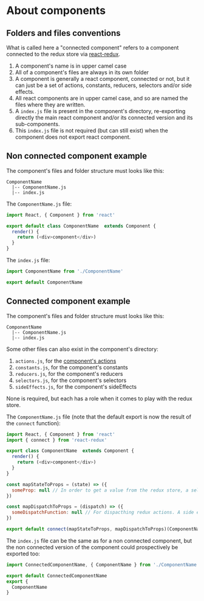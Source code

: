 # About components

## Folders and files conventions

What is called here a "connected component" refers to a component connected to the redux store via [react-redux](https://github.com/reactjs/react-redux).

1. A component's name is in upper camel case
1. All of a component's files are always in its own folder
1. A component is generally a react component, connected or not, but it can just be a set of actions, constants, reducers, selectors and/or side effects.
1. All react components are in upper camel case, and so are named the files where they are written.
1. A `index.js` file is present in the component's directory, re-exporting directly the main react component and/or its connected version and its sub-components.
1. This `index.js` file is not required (but can still exist) when the component does not export react component.

## Non connected component example

The component's files and folder structure must looks like this:
```
ComponentName
  |-- ComponentName.js
  |-- index.js
```
The `ComponentName.js` file:
```javascript
import React, { Component } from 'react'

export default class ComponentName  extends Component {
  render() {
    return (<div>component</div>)
  }
}
```
The `index.js` file:
```javascript
import ComponentName from './ComponentName'

export default ComponentName
```

## Connected component example

The component's files and folder structure must looks like this:
```
ComponentName
  |-- ComponentName.js
  |-- index.js
```
Some other files can also exist in the component's directory:
1. `actions.js`, for the [component's actions](actions.html)
1. `constants.js`, for the component's constants
1. `reducers.js`, for the component's reducers
1. `selectors.js`, for the component's selectors
1. `sideEffects.js`, for the component's sideEffects

None is required, but each has a role when it comes to play with the redux store.

The `ComponentName.js` file (note that the default export is now the result of the `connect` function):
```javascript
import React, { Component } from 'react'
import { connect } from 'react-redux'

export class ComponentName  extends Component {
  render() {
    return (<div>component</div>)
  }
}

const mapStateToProps = (state) => ({
  someProp: null // In order to get a value from the redux store, a selector should be used
})

const mapDispatchToProps = (dispatch) => ({
  someDispatchFunction: null // For dispacthing redux actions. A side effect should be used
})

export default connect(mapStateToProps, mapDispatchToProps)(ComponentName)
```
The `index.js` file can be the same as for a non connected component, but the non connected version of the component could prospectively be exported too:
```javascript
import ConnectedComponentName, { ComponentName } from './ComponentName'

export default ConnectedComponentName
export {
  ComponentName
}
```

##
